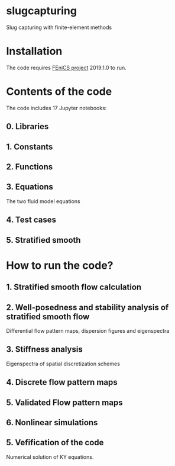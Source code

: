 # slugcapturing
 Slug capturing with finite-element methods



# Installation
The code requires [FEniCS project](https://fenicsproject.org) 2019.1.0 to run.

# Contents of the code
The code includes 17 Jupyter notebooks:

## 0. Libraries

## 1. Constants

## 2. Functions 

## 3. Equations
The two fluid model equations

## 4. Test cases 
## 5. Stratified smooth

# How to run the code?

## 1. Stratified smooth flow calculation

## 2. Well-posedness and stability analysis of stratified smooth flow
Differential flow pattern maps, dispersion figures and eigenspectra

## 3. Stiffness analysis
Eigenspectra of spatial discretization schemes

## 4. Discrete flow pattern maps 

## 5. Validated Flow pattern maps 

## 6. Nonlinear simulations

## 5. Vefification of the code
Numerical solution of KY equations.
